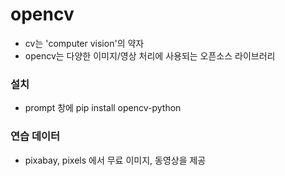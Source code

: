 # opencv
- cv는 'computer vision'의 약자
- opencv는 다양한 이미지/영상 처리에 사용되는 오픈소스 라이브러리

### 설치
- prompt 창에 pip install opencv-python

### 연습 데이터
- pixabay, pixels 에서 무료 이미지, 동영상을 제공
